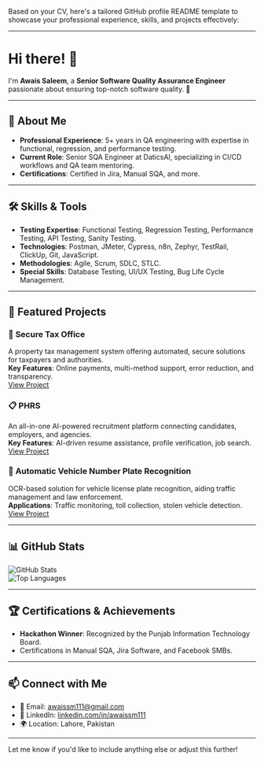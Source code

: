 Based on your CV, here's a tailored GitHub profile README template to showcase your professional experience, skills, and projects effectively:

---

# Hi there! 👋  
I'm **Awais Saleem**, a **Senior Software Quality Assurance Engineer** passionate about ensuring top-notch software quality. 🚀  

---

## 🌟 About Me  
- **Professional Experience**: 5+ years in QA engineering with expertise in functional, regression, and performance testing.  
- **Current Role**: Senior SQA Engineer at DaticsAI, specializing in CI/CD workflows and QA team mentoring.  
- **Certifications**: Certified in Jira, Manual SQA, and more.  

---

## 🛠️ Skills & Tools  
- **Testing Expertise**: Functional Testing, Regression Testing, Performance Testing, API Testing, Sanity Testing.  
- **Technologies**: Postman, JMeter, Cypress, n8n, Zephyr, TestRail, ClickUp, Git, JavaScript.  
- **Methodologies**: Agile, Scrum, SDLC, STLC.  
- **Special Skills**: Database Testing, UI/UX Testing, Bug Life Cycle Management.  

---

## 📂 Featured Projects  
### 🔐 **Secure Tax Office**  
A property tax management system offering automated, secure solutions for taxpayers and authorities.  
**Key Features**: Online payments, multi-method support, error reduction, and transparency.  
[View Project](#)  

### 📋 **PHRS**  
An all-in-one AI-powered recruitment platform connecting candidates, employers, and agencies.  
**Key Features**: AI-driven resume assistance, profile verification, job search.  
[View Project](#)  

### 🚗 **Automatic Vehicle Number Plate Recognition**  
OCR-based solution for vehicle license plate recognition, aiding traffic management and law enforcement.  
**Applications**: Traffic monitoring, toll collection, stolen vehicle detection.  
[View Project](#)  

---

## 📊 GitHub Stats  
![GitHub Stats](https://github-readme-stats.vercel.app/api?username=YourUsername&show_icons=true&theme=radical)  
![Top Languages](https://github-readme-stats.vercel.app/api/top-langs/?username=YourUsername&layout=compact&theme=radical)  

---

## 🏆 Certifications & Achievements  
- **Hackathon Winner**: Recognized by the Punjab Information Technology Board.  
- Certifications in Manual SQA, Jira Software, and Facebook SMBs.  

---

## 📫 Connect with Me  
- 📧 Email: [awaissm111@gmail.com](mailto:awaissm111@gmail.com)  
- 💼 LinkedIn: [linkedin.com/in/awaissm111](https://linkedin.com/in/awaissm111)  
- 🌍 Location: Lahore, Pakistan  

---

Let me know if you'd like to include anything else or adjust this further!
